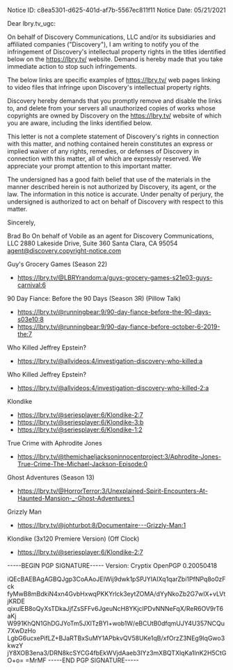 Notice ID: c8ea5301-d625-401d-af7b-5567ec811f11
Notice Date: 05/21/2021


Dear lbry.tv_ugc:

On behalf of Discovery Communications, LLC and/or its subsidiaries and affiliated companies ("Discovery"), I am writing to notify you of the infringement of Discovery's intellectual property rights in the titles identified below on the https://lbry.tv/ website. Demand is hereby made that you take immediate action to stop such infringements.

The below links are specific examples of https://lbry.tv/ web pages linking to video files that infringe upon Discovery's intellectual property rights.

Discovery hereby demands that you promptly remove and disable the links to, and delete from your servers all unauthorized copies of works whose copyrights are owned by Discovery on the https://lbry.tv/ website of which you are aware, including the links identified below.

This letter is not a complete statement of Discovery's rights in connection with this matter, and nothing contained herein constitutes an express or implied waiver of any rights, remedies, or defenses of Discovery in connection with this matter, all of which are expressly reserved. We appreciate your prompt attention to this important matter.

The undersigned has a good faith belief that use of the materials in the manner described herein is not authorized by Discovery, its agent, or the law. The information in this notice is accurate. Under penalty of perjury, the undersigned is authorized to act on behalf of Discovery with respect to this matter.

Sincerely,

Brad Bo
On behalf of Vobile as an agent for Discovery Communications, LLC
2880 Lakeside Drive, Suite 360
Santa Clara, CA 95054
agent@discovery.copyright-notice.com


Guy's Grocery Games (Season 22)
- https://lbry.tv/@LBRYrandom:a/guys-grocery-games-s21e03-guys-carnival:6


90 Day Fiance: Before the 90 Days (Season 3R) (Pillow Talk)
- https://lbry.tv/@runningbear:9/90-day-fiance-before-the-90-days-s03e10:8
- https://lbry.tv/@runningbear:9/90-day-fiance-before-october-6-2019-the:7

Who Killed Jeffrey Epstein?
- https://lbry.tv/@allvideos:4/investigation-discovery-who-killed:a

Who Killed Jeffrey Epstein?
- https://lbry.tv/@allvideos:4/investigation-discovery-who-killed-2:a

Klondike
- https://lbry.tv/@seriesplayer:6/Klondike-2:7
- https://lbry.tv/@seriesplayer:6/Klondike-3:b
- https://lbry.tv/@seriesplayer:6/Klondike-1:2

True Crime with Aphrodite Jones
- https://lbry.tv/@themichaeljacksoninnocentproject:3/Aphrodite-Jones-True-Crime-The-Michael-Jackson-Episode:0

Ghost Adventures (Season 13)
- https://lbry.tv/@HorrorTerror:3/Unexplained-Spirit-Encounters-At-Haunted-Mansion-_-Ghost-Adventures:1

Grizzly Man
- https://lbry.tv/@johturbot:8/Documentaire---Grizzly-Man:1

Klondike (3x120 Premiere Version) (Off Clock)
- https://lbry.tv/@seriesplayer:6/Klondike-2:7

-----BEGIN PGP SIGNATURE-----
Version: Cryptix OpenPGP 0.20050418

iQEcBAEBAgAGBQJgp3CoAAoJEIWij9dwk1pSPJYIAIXq1qarZbi1PfNPq8o0zFck
fyMwB8mBdkiN4xn4GvbHxwqPKKYrlck3eytZOMA/dYyNkoZb2G7wIX+vLVtjKRDE
qixulEB8oQyXsTDkaJjfZsSFFv6JgeuNcH8YKjcIPDvNNNeFqX/ReR6OV9rT6aKj
W991KhQN1GhDGJYoTm5JXlTzBYl+wob1W/eBCUtB0dfqmUJY4U357NCQu7XwDzHo
LgbG6ucxePifLZ+BJaRTBxSuMY1APbkvQV58UKe1qB/xfOrzZ3NEg9IqGwo3kwzY
jY8XOB3ena3/DRN8kcSYCG4fbEkWVjdAaeb3IYz3mXBQTXlqKa1lnK2H5CtGO+o=
=MrMF
-----END PGP SIGNATURE----- 
